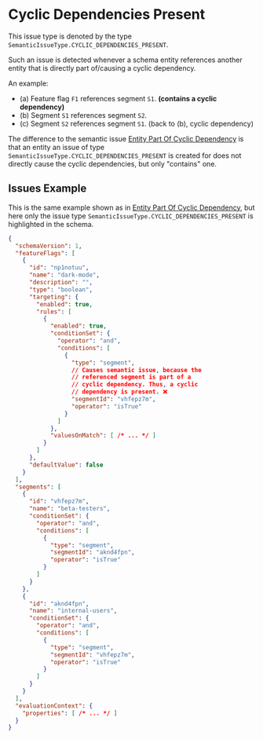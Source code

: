 # Cyclic Dependencies Present

This issue type is denoted by the type `SemanticIssueType.CYCLIC_DEPENDENCIES_PRESENT`.

Such an issue is detected whenever a schema entity references another entity that is directly part of/causing
a cyclic dependency.

An example:
- (a) Feature flag `F1` references segment `S1`. **(contains a cyclic dependency)**
- (b) Segment `S1` references segment `S2`.
- (c) Segment `S2` references segment `S1`. (back to (b), cyclic dependency)

The difference to the semantic issue [Entity Part Of Cyclic Dependency](./entity-part-of-cyclic-dependency.md) is
that an entity an issue of type `SemanticIssueType.CYCLIC_DEPENDENCIES_PRESENT` is created for does
not directly cause the cyclic dependencies, but only "contains" one.

## Issues Example

This is the same example shown as in [Entity Part Of Cyclic Dependency](./entity-part-of-cyclic-dependency.md#issues-example),
but here only the issue type `SemanticIssueType.CYCLIC_DEPENDENCIES_PRESENT` is highlighted in the schema.

```json
{
  "schemaVersion": 1,
  "featureFlags": [
    {
      "id": "np1notuu",
      "name": "dark-mode",
      "description": "",
      "type": "boolean",
      "targeting": {
        "enabled": true,
        "rules": [
          {
            "enabled": true,
            "conditionSet": {
              "operator": "and",
              "conditions": [
                {
                  "type": "segment",
                  // Causes semantic issue, because the
                  // referenced segment is part of a
                  // cyclic dependency. Thus, a cyclic
                  // dependency is present. ❌
                  "segmentId": "vhfepz7m",
                  "operator": "isTrue"
                }
              ]
            },
            "valuesOnMatch": [ /* ... */ ]
          }
        ]
      },
      "defaultValue": false
    }
  ],
  "segments": [
    {
      "id": "vhfepz7m",
      "name": "beta-testers",
      "conditionSet": {
        "operator": "and",
        "conditions": [
          {
            "type": "segment",
            "segmentId": "aknd4fpn",
            "operator": "isTrue"
          }
        ]
      }
    },
    {
      "id": "aknd4fpn",
      "name": "internal-users",
      "conditionSet": {
        "operator": "and",
        "conditions": [
          {
            "type": "segment",
            "segmentId": "vhfepz7m",
            "operator": "isTrue"
          }
        ]
      }
    }
  ],
  "evaluationContext": {
    "properties": [ /* ... */ ]
  }
}
```
